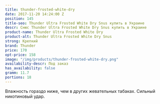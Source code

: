 ```yaml
---
title: thunder-frosted-white-dry
date: 2017-11-20 14:24:00 Z
position: 145
title-seo: Thunder Ultra Frosted White Dry Snus купить в Украине
descr: Снюс Thunder Ultra Frosted White Dry Snus купить в Украине
product-name: Thunder Ultra Frosted White Dry
product-alt: Thunder Ultra Frosted White Dry Snus
strong: Крепкий
brand: Thunder
price: 170
opt-price: 158
image: "/img/products/thunder-frosted-white-dry.png"
availability-descr: Под заказ
has_availability: false
gramm: 11.7
portions: 18
---
```


Влажность гораздо ниже, чем в других жевательных табаках. Сильный никотиновый удар.